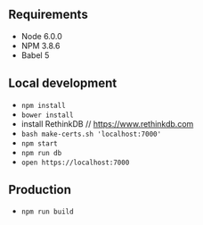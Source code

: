 ## Requirements
 - Node 6.0.0
 - NPM 3.8.6
 - Babel 5

## Local development
 - `npm install`
 - `bower install`
 -  install RethinkDB // https://www.rethinkdb.com
 - `bash make-certs.sh 'localhost:7000'`
 - `npm start`
 - `npm run db`
 - `open https://localhost:7000`

 ## Production
 - `npm run build`
